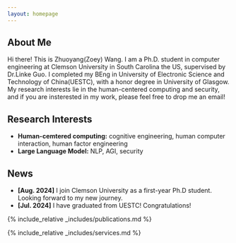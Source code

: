 ```yaml
---
layout: homepage
---
```


## About Me

Hi there! This is Zhuoyang(Zoey) Wang. I am a Ph.D. student in computer engineering at Clemson University in South Carolina the US, supervised by Dr.Linke Guo. I completed my BEng in University of Electronic Science and Technology of China(UESTC), with a honor degree in University of Glasgow. My research interests lie in the human-centered computing and security, and if you are insterested in my work, please feel free to drop me an email!

## Research Interests

- **Human-cemtered computing:** cognitive engineering, human computer interaction, human factor engineering
- **Large Language Model:** NLP, AGI, security
  

## News

- **[Aug. 2024]** I join Clemson University as a first-year Ph.D student. Looking forward to my new journey.
- **[Jul. 2024]** I have graduated from UESTC! Congratulations!

{% include_relative _includes/publications.md %}

{% include_relative _includes/services.md %}
